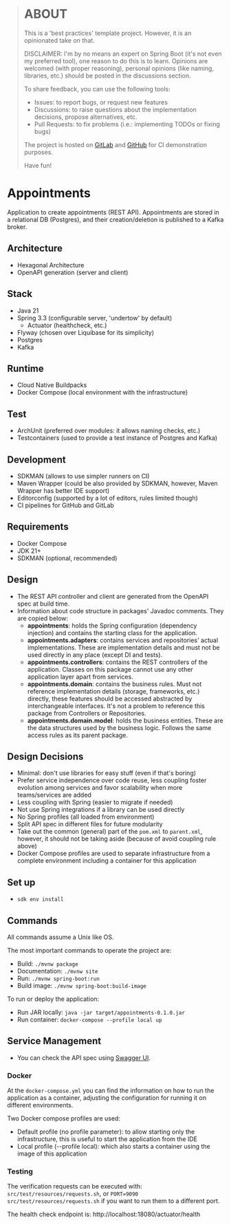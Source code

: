 
> # ABOUT
> This is a 'best practices' template project. However, it is an opinionated take on that.
>
> DISCLAIMER: I'm by no means an expert on Spring Boot (it's not even my preferred tool), one reason
> to do this is to learn. Opinions are welcomed (with proper reasoning), personal opinions (like
> naming, libraries, etc.) should be posted in the discussions section.
>
> To share feedback, you can use the following tools:
> * Issues: to report bugs, or request new features
> * Discussions: to raise questions about the implementation decisions, propose alternatives, etc.
> * Pull Requests: to fix problems (i.e.: implementing TODOs or fixing bugs)
>
> The project is hosted on [GitLab](https://gitlab.com/jaguililla/hexagonal_spring) and
> [GitHub](https://github.com/jaguililla/hexagonal_spring) for CI demonstration purposes.
>
> Have fun!

# Appointments
Application to create appointments (REST API). Appointments are stored in a relational DB
(Postgres), and their creation/deletion is published to a Kafka broker.

## Architecture
* Hexagonal Architecture
* OpenAPI generation (server and client)

## Stack
* Java 21
* Spring 3.3 (configurable server, 'undertow' by default)
  * Actuator (healthcheck, etc.)
* Flyway (chosen over Liquibase for its simplicity)
* Postgres
* Kafka

## Runtime
* Cloud Native Buildpacks
* Docker Compose (local environment with the infrastructure)

## Test
* ArchUnit (preferred over modules: it allows naming checks, etc.)
* Testcontainers (used to provide a test instance of Postgres and Kafka)

## Development
* SDKMAN (allows to use simpler runners on CI)
* Maven Wrapper (could be also provided by SDKMAN, however, Maven Wrapper has better IDE support)
* Editorconfig (supported by a lot of editors, rules limited though)
* CI pipelines for GitHub and GitLab

## Requirements
* Docker Compose
* JDK 21+
* SDKMAN (optional, recommended)

## Design
* The REST API controller and client are generated from the OpenAPI spec at build time.
* Information about code structure in packages' Javadoc comments. They are copied below:
  - **appointments**: holds the Spring configuration (dependency injection) and contains the
    starting class for the application.
  - **appointments.adapters**: contains services and repositories' actual implementations. These are
    implementation details and must not be used directly in any place (except DI and tests).
  - **appointments.controllers**: contains the REST controllers of the application. Classes on this
    package cannot use any other application layer apart from services.
  - **appointments.domain**: contains the business rules. Must not reference implementation details
    (storage, frameworks, etc.) directly, these features should be accessed abstracted by
    interchangeable interfaces. It's not a problem to reference this package from Controllers or
    Repositories.
  - **appointments.domain.model**: holds the business entities. These are the data structures used
    by the business logic. Follows the same access rules as its parent package.

## Design Decisions
* Minimal: don't use libraries for easy stuff (even if that's boring)
* Prefer service independence over code reuse, less coupling foster evolution among services and
  favor scalability when more teams/services are added
* Less coupling with Spring (easier to migrate if needed)
* Not use Spring integrations if a library can be used directly
* No Spring profiles (all loaded from environment)
* Split API spec in different files for future modularity
* Take out the common (general) part of the `pom.xml` to `parent.xml`, however, it should not be
  taking aside (because of avoid coupling rule above)
* Docker Compose profiles are used to separate infrastructure from a complete environment including
  a container for this application

## Set up
* `sdk env install`

## Commands
All commands assume a Unix like OS.

The most important commands to operate the project are:

* Build: `./mvnw package`
* Documentation: `./mvnw site`
* Run: `./mvnw spring-boot:run`
* Build image: `./mvnw spring-boot:build-image`

To run or deploy the application:

* Run JAR locally: `java -jar target/appointments-0.1.0.jar`
* Run container: `docker-compose --profile local up`

## Service Management
* You can check the API spec using [Swagger UI](http://localhost:8080/swagger-ui/index.html).

### Docker
At the `docker-compose.yml` you can find the information on how to run the application as a
container, adjusting the configuration for running it on different environments.

Two Docker compose profiles are used:
- Default profile (no profile parameter): to allow starting only the infrastructure, this is useful
  to start the application from the IDE
- Local profile (--profile local): which also starts a container using the image of this application

### Testing
The verification requests can be executed with: `src/test/resources/requests.sh`, or
`PORT=9090 src/test/resources/requests.sh` if you want to run them to a different port.

The health check endpoint is: http://localhost:18080/actuator/health
